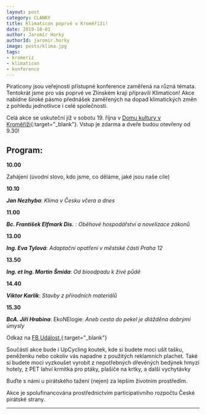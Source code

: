 ```yaml
---
layout: post
category: CLANKY
title: Klimaticon poprvé v Kroměříži!
date: 2019-10-01
author: Jaromír Horký
authorId: jaromir.horky
image: posts/klima.jpg
tags: 
- kromeriz
- klimaticon
- konference   
---
```


Piraticony jsou veřejnosti přístupné konference zaměřená na různá témata. Tentokrát jsme pro vás poprvé ve Zlínském kraji připravili Klimaticon! Akce nabídne široké pásmo přednášek zaměřených na dopad klimatických změn z pohledu jednotlivce i celé společnosti.

Celá akce se uskuteční již v sobotu 19. října v [Domu kultury v Kroměříži](https://www.dk-kromeriz.cz/){:target="_blank"}. Vstup je zdarma a dveře budou otevřeny od 9.30!

## **Program:**
**10.00** 

Zahájení (úvodní slovo, kdo jsme, co děláme, jaké jsou naše cíle)

**10.10** 

***Jan Nezhyba***: *Klima v Česku včera a dnes*

**11.00** 

***Bc. František Elfmark Dis.*** : *Oběhové hospodářství a novelizace zákonů*

**13.00** 

***Ing. Eva Tylová***: *Adaptační opatření v městské části Praha 12*

**13.50** 

***Ing. et Ing. Martin Šmída***: *Od bioodpadu k živé půdě*

**14.40** 

***Viktor Karlík***: *Stavby z přírodních materiálů* 

**15.30**

***BcA. Jiří Hrabina***: EkoNElogie: *Aneb cesta do pekel je dlážděna dobrými úmysly*

Odkaz na [FB Událost.](https://www.facebook.com/events/656174491557832/){:target="_blank"}

Součástí akce bude i UpCycling koutek, kde si budete moci ušít tašku, peněženku nebo cokoliv vás napadne z použitých reklamních plachet. Také si budete moci vyzkoušet vyrobit z nepotřebných dřevěných bedýnek hmyzí hotely, z PET lahví krmítka pro ptáky, plašiče na krtky, a další vychytávky

Buďte s námi u pirátského tažení (nejen) za lepším životním prostředím.

Akce je spolufinancována prostřednictvím participativního rozpočtu České pirátské strany. 

---
